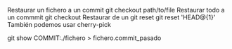 Restaurar un fichero a un commit                    git checkout <commit> path/to/file
Restaurar todo a un commmit                         git checkout <commit>
Restaurar de un git reset                           git reset 'HEAD@{1}'
  También podemos usar cherry-pick

git show COMMIT:./fichero > fichero.commit_pasado
